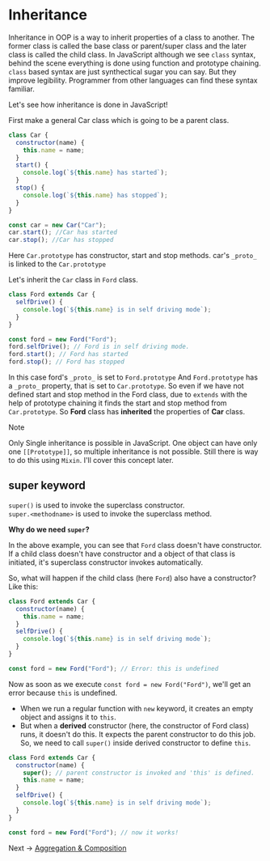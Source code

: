 # Inheritance

Inheritance in OOP is a way to inherit properties of a class to another.
The former class is called the base class or parent/super class and the later class is called the child class.
In JavaScript although we see `class` syntax, behind the scene everything is done using function and prototype chaining.
`class` based syntax are just synthectical sugar you can say. But they improve legibility. Programmer from other languages can find these syntax familiar.

Let's see how inheritance is done in JavaScript!

First make a general Car class which is going to be a parent class.

```js
class Car {
  constructor(name) {
    this.name = name;
  }
  start() {
    console.log(`${this.name} has started`);
  }
  stop() {
    console.log(`${this.name} has stopped`);
  }
}

const car = new Car("Car");
car.start(); //Car has started
car.stop(); //Car has stopped
```

Here `Car.prototype` has constructor, start and stop methods.
car's `_proto_` is linked to the `Car.prototype`

Let's inherit the `Car` class in `Ford` class.

```js
class Ford extends Car {
  selfDrive() {
    console.log(`${this.name} is in self driving mode`);
  }
}

const ford = new Ford("Ford");
ford.selfDrive(); // Ford is in self driving mode.
ford.start(); // Ford has started
ford.stop(); // Ford has stopped
```

In this case ford's `_proto_` is set to `Ford.prototype`
And `Ford.prototype` has a `_proto_` property, that is set to `Car.prototype`.
So even if we have not defined start and stop method in the Ford class, due to `extends` with the help of prototype chaining
it finds the start and stop method from `Car.prototype`.
So **Ford** class has **inherited** the properties of **Car** class.

> [!NOTE]
> Only Single inheritance is possible in JavaScript. One object can have only one `[[Prototype]]`, so multiple inheritance is not possible. Still there is way to do this using `Mixin`. I'll cover this concept later.

## super keyword

`super()` is used to invoke the superclass constructor. <br/>
`super.<methodname>` is used to invoke the superclass method.

**Why do we need `super`?**

In the above example, you can see that `Ford` class doesn't have constructor. If a child class doesn't have constructor and a object of that class is initiated, it's superclass constructor invokes automatically.

So, what will happen if the child class (here `Ford`) also have a constructor? Like this:

```js
class Ford extends Car {
  constructor(name) {
    this.name = name;
  }
  selfDrive() {
    console.log(`${this.name} is in self driving mode`);
  }
}

const ford = new Ford("Ford"); // Error: this is undefined
```

Now as soon as we execute `const ford = new Ford("Ford")`, we'll get an error because `this` is undefined.

- When we run a regular function with `new` keyword, it creates an empty object and assigns it to `this`.
- But when a **derived** constructor (here, the constructor of Ford class) runs, it doesn't do this. It expects the parent constructor to do this job.
  So, we need to call `super()` inside derived constructor to define `this`.

```js
class Ford extends Car {
  constructor(name) {
    super(); // parent constructor is invoked and 'this' is defined.
    this.name = name;
  }
  selfDrive() {
    console.log(`${this.name} is in self driving mode`);
  }
}

const ford = new Ford("Ford"); // now it works!
```

Next -> [Aggregation & Composition](/OOP%20Concepts/Inheritance/Aggregation_&_Composition.md)
